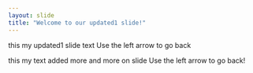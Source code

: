 ```yaml
---
layout: slide
title: "Welcome to our updated1 slide!"
---
```

this my updated1 slide text
Use the left arrow to go back

this my text added more and more on slide
Use the left arrow to go back!


